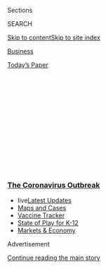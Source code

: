<div id="app">

<div>

<div>

<div>

<div class="NYTAppHideMasthead css-1q2w90k e1suatyy0">

<div class="section css-ui9rw0 e1suatyy2">

<div class="css-eph4ug er09x8g0">

<div class="css-6n7j50">

</div>

<span class="css-1dv1kvn">Sections</span>

<div class="css-10488qs">

<span class="css-1dv1kvn">SEARCH</span>

</div>

[Skip to content](#site-content)[Skip to site
index](#site-index)

</div>

<div id="masthead-section-label" class="css-1wr3we4 eaxe0e00">

[Business](https://www.nytimes.com/section/business)

</div>

<div class="css-10698na e1huz5gh0">

</div>

</div>

<div id="masthead-bar-one" class="section hasLinks css-15hmgas e1csuq9d3">

<div class="css-uqyvli e1csuq9d0">

</div>

<div class="css-1uqjmks e1csuq9d1">

</div>

<div class="css-9e9ivx">

[](https://myaccount.nytimes.com/auth/login?response_type=cookie&client_id=vi)

</div>

<div class="css-1bvtpon e1csuq9d2">

[Today’s
Paper](https://www.nytimes.com/section/todayspaper)

</div>

</div>

</div>

</div>

<div data-aria-hidden="false">

<div id="site-content" data-role="main">

<div>

<div class="css-1aor85t" style="opacity:0.000000001;z-index:-1;visibility:hidden">

<div class="css-1hqnpie">

<div class="css-epjblv">

<span class="css-17xtcya">[Business](/section/business)</span><span class="css-x15j1o">|</span><span class="css-fwqvlz">Coronavirus
Layoff Surge Overwhelms Unemployment
Offices</span>

</div>

<div class="css-k008qs">

<div class="css-1iwv8en">

<span class="css-18z7m18"></span>

<div>

</div>

</div>

<span class="css-1n6z4y">https://nyti.ms/3dc5yCl</span>

<div class="css-1705lsu">

<div class="css-4xjgmj">

<div class="css-4skfbu" data-role="toolbar" data-aria-label="Social Media Share buttons, Save button, and Comments Panel with current comment count" data-testid="share-tools">

  - 
  - 
  - 
  - 
    
    <div class="css-6n7j50">
    
    </div>

  - 

</div>

</div>

</div>

</div>

</div>

</div>

<div class="css-13pd83m">

<div class="css-l9svim">

### [<span class="css-pa1jbp"><span class="css-1rxm0ex">The Coronavirus</span><span class="css-1rxm0ex"> Outbreak</span></span>](https://www.nytimes.com/news-event/coronavirus?name=styln-coronavirus-markets&region=TOP_BANNER&variant=undefined&block=storyline_menu_recirc&action=click&pgtype=Article&impression_id=13e0d1b0-e0fd-11ea-b538-db9167e603e2)

  - <span class="css-ousu42"><span class="css-12clwdu">live</span>[Latest
    Updates](https://www.nytimes.com/2020/08/17/world/coronavirus-covid.html?name=styln-coronavirus-markets&region=TOP_BANNER&variant=undefined&block=storyline_menu_recirc&action=click&pgtype=Article&impression_id=13e0d1b1-e0fd-11ea-b538-db9167e603e2)</span>
  - <span class="css-ousu42">[Maps and
    Cases](https://www.nytimes.com/interactive/2020/us/coronavirus-us-cases.html?name=styln-coronavirus-markets&region=TOP_BANNER&variant=undefined&block=storyline_menu_recirc&action=click&pgtype=Article&impression_id=13e0d1b2-e0fd-11ea-b538-db9167e603e2)</span>
  - <span class="css-ousu42">[Vaccine
    Tracker](https://www.nytimes.com/interactive/2020/science/coronavirus-vaccine-tracker.html?name=styln-coronavirus-markets&region=TOP_BANNER&variant=undefined&block=storyline_menu_recirc&action=click&pgtype=Article&impression_id=13e0d1b3-e0fd-11ea-b538-db9167e603e2)</span>
  - <span class="css-ousu42">[State of Play for
    K-12](https://www.nytimes.com/2020/08/17/us/k-12-schools-reopening.html?name=styln-coronavirus-markets&region=TOP_BANNER&variant=undefined&block=storyline_menu_recirc&action=click&pgtype=Article&impression_id=13e0d1b4-e0fd-11ea-b538-db9167e603e2)</span>
  - <span class="css-ousu42">[Markets &
    Economy](https://www.nytimes.com/live/2020/08/17/business/stock-market-today-coronavirus?name=styln-coronavirus-markets&region=TOP_BANNER&variant=undefined&block=storyline_menu_recirc&action=click&pgtype=Article&impression_id=13e0d1b5-e0fd-11ea-b538-db9167e603e2)</span>

</div>

</div>

<div id="top-wrapper" class="css-1sy8kpn">

<div id="top-slug" class="css-l9onyx">

Advertisement

</div>

[Continue reading the main
story](#after-top)

<div class="ad top-wrapper" style="text-align:center;height:100%;display:block;min-height:250px">

<div id="top" class="place-ad" data-position="top" data-size-key="top">

</div>

</div>

<div id="after-top">

</div>

</div>

<div>

<div id="sponsor-wrapper" class="css-1hyfx7x">

<div id="sponsor-slug" class="css-19vbshk">

Supported by

</div>

[Continue reading the main
story](#after-sponsor)

<div id="sponsor" class="ad sponsor-wrapper" style="text-align:center;height:100%;display:block">

</div>

<div id="after-sponsor">

</div>

</div>

<div class="css-186x18t">

</div>

<div class="css-1vkm6nb ehdk2mb0">

# Coronavirus Layoff Surge Overwhelms Unemployment Offices

</div>

States are trying to beef up skeleton crews to handle a flood of jobless
claims while expanding workers’ access to benefits.

<div class="css-79elbk" data-testid="photoviewer-wrapper">

<div class="css-z3e15g" data-testid="photoviewer-wrapper-hidden">

</div>

<div class="css-1a48zt4 ehw59r15" data-testid="photoviewer-children">

![<span class="css-16f3y1r e13ogyst0" data-aria-hidden="true">People
waited for help with jobless benefits in Las Vegas on
Tuesday.</span><span class="css-cnj6d5 e1z0qqy90" itemprop="copyrightHolder"><span class="css-1ly73wi e1tej78p0">Credit...</span><span><span>John
Locher/Associated
Press</span></span></span>](https://static01.nyt.com/images/2020/03/19/business/19virus-joblesscrush3/merlin_170648199_77cdc0b1-c443-4f70-8bda-310620e2e480-articleLarge.jpg?quality=75&auto=webp&disable=upscale)

</div>

</div>

<div class="css-18e8msd">

<div class="css-pdw9fk epjyd6m0">

<div class="css-1txwxcy ey68jwv0" data-aria-hidden="true">

[![Tiffany
Hsu](https://static01.nyt.com/images/2018/12/06/multimedia/author-tiffany-hsu/author-tiffany-hsu-thumbLarge.png
"Tiffany Hsu")](https://www.nytimes.com/by/tiffany-hsu)[![Tara Siegel
Bernard](https://static01.nyt.com/images/2019/01/18/multimedia/author-tara-siegel-bernard/author-tara-siegel-bernard-thumbLarge.png
"Tara Siegel Bernard")](https://www.nytimes.com/by/tara-siegel-bernard)

</div>

<div class="css-1baulvz">

By [<span class="css-1baulvz" itemprop="name">Tiffany
Hsu</span>](https://www.nytimes.com/by/tiffany-hsu) and
[<span class="css-1baulvz last-byline" itemprop="name">Tara Siegel
Bernard</span>](https://www.nytimes.com/by/tara-siegel-bernard)

</div>

</div>

  - 
    
    <div class="css-ld3wwf e16638kd2">
    
    Published March 19, 2020Updated April 3,
    2020
    
    </div>

  - 
    
    <div class="css-4xjgmj">
    
    <div class="css-pvvomx" data-role="toolbar" data-aria-label="Social Media Share buttons, Save button, and Comments Panel with current comment count" data-testid="share-tools">
    
      - 
      - 
      - 
      - 
        
        <div class="css-6n7j50">
        
        </div>
    
      - 
    
    </div>
    
    </div>

</div>

</div>

<div class="section meteredContent css-1r7ky0e" name="articleBody" itemprop="articleBody">

<div class="css-1fanzo5 StoryBodyCompanionColumn">

<div class="css-53u6y8">

The best place to get a job right now might be [the unemployment
office](https://www.nytimes.com/interactive/2020/03/19/upshot/coronavirus-jobless-claims-states.html).

In Washington State, where the
[coronavirus](https://www.nytimes.com/2020/04/03/upshot/coronavirus-jobless-rate-great-depression.html)
outbreak found its first foothold in the United States, officials are
trying to fill multiple positions processing jobless claims.

</div>

</div>

<div>

</div>

<div class="css-1fanzo5 StoryBodyCompanionColumn">

<div class="css-53u6y8">

“Due to the temporary closure of some businesses here in Washington
State we are anticipating the need for additional staffing,” according
to [the job
posting](https://www.linkedin.com/jobs/view/1784435892/?eBP=NotAvailableFromVoyagerAPI&refId=5127803b-7fa9-4b25-b20c-df682ddc6057&trk=d_flagship3_search_srp_jobs),
which promises interviews next week.

</div>

</div>

<div class="css-1fanzo5 StoryBodyCompanionColumn">

<div class="css-53u6y8">

It’s only the start of what will be a hiring boom by these government
offices, which have been running on skeleton crews after years of
historically low
[unemployment](https://www.nytimes.com/2020/04/03/upshot/coronavirus-jobless-rate-great-depression.html).
[Illinois](https://www.linkedin.com/jobs/view/1781957964/?eBP=NotAvailableFromVoyagerAPI&refId=a42318c2-4f6f-4ec4-9d40-6d8e7c734cb3&trk=d_flagship3_search_srp_jobs),
[Louisiana](https://www.linkedin.com/jobs/view/1781925553/?eBP=NotAvailableFromVoyagerAPI&refId=f4bff901-d957-4d06-b4e1-ffeb31a8d5fd&trk=d_flagship3_search_srp_jobs),
[Massachusetts](https://www.linkedin.com/jobs/view/1786824548/?eBP=NotAvailableFromVoyagerAPI&refId=a42318c2-4f6f-4ec4-9d40-6d8e7c734cb3&trk=d_flagship3_search_srp_jobs)
and
[Nebraska](https://www.linkedin.com/jobs/view/1780250882/?eBP=NotAvailableFromVoyagerAPI&refId=eb500c71-3647-4c52-a69a-4f6c5a6bcde1&trk=d_flagship3_search_srp_jobs)
have also posted openings. Texas said it was trying to add people, too.

</div>

</div>

![<span class="css-16f3y1r e13ogyst0">Officials have urged people to
stay at home to counter the coronavirus outbreak. This is how cities
across the country look as the streets empty
out.</span><span class="css-cch8ym"><span class="css-1dv1kvn">Credit</span><span class="css-cnj6d5 e1z0qqy90" itemprop="copyrightHolder"><span class="css-1ly73wi e1tej78p0">Credit...</span><span>Carlo
Allegri/Reuters</span></span></span>](https://static01.nyt.com/images/2020/03/21/autossell/HEALTH-CORONAVIRUS_USA/HEALTH-CORONAVIRUS_USA-videoSixteenByNine3000.jpg)

<div class="css-1fanzo5 StoryBodyCompanionColumn">

<div class="css-53u6y8">

With the coronavirus pandemic triggering layoffs in industries from
restaurants to retail — the Department of Labor said on Thursday that
[claims for jobless benefits surged 33
percent](https://www.dol.gov/sites/dolgov/files/OPA/newsreleases/ui-claims/20200480.pdf)
last week — states are about to be inundated. And their unemployment
offices, long hindered by lumbering technology and bare-bones staffing,
are already groaning under the weight.

From [New
Jersey](https://twitter.com/faregametravel/status/1239968403537809411)
to [Texas](http://texas) to [Oregon](http://oregon), the newly jobless
have tried to file claims, only to run into glitchy websites and clogged
phone
lines.

<div id="NYT_MAIN_CONTENT_1_REGION" class="css-9tf9ac">

<div>

<div id="styln-covid-updates-markets" class="section interactive-content interactive-size-medium css-1ftcdic">

<div class="css-17ih8de interactive-body">

<div id="styln-briefing-block">

<div class="briefing-block-header-section">

# [Latest Updates: The Coronavirus Outbreak and the Economy](https://www.nytimes.com/live/2020/08/17/business/stock-market-today-coronavirus?action=click&pgtype=Article&state=default&region=MAIN_CONTENT_1&context=storylines_live_updates)

</div>

<div class="briefing-block-lb-items">

<div class="briefing-block-update-time">

[7h
ago](https://www.nytimes.com/live/2020/08/17/business/stock-market-today-coronavirus?action=click&pgtype=Article&state=default&region=MAIN_CONTENT_1&context=storylines_live_updates#robinhood-a-stock-trading-app-is-valued-at-11-2-billion-in-its-latest-funding-round)

</div>

<div>

[Robinhood, a stock trading app, is valued at $11.2 billion in its
latest funding
round.](https://www.nytimes.com/live/2020/08/17/business/stock-market-today-coronavirus?action=click&pgtype=Article&state=default&region=MAIN_CONTENT_1&context=storylines_live_updates#robinhood-a-stock-trading-app-is-valued-at-11-2-billion-in-its-latest-funding-round)

</div>

<div class="briefing-block-update-time">

[10h
ago](https://www.nytimes.com/live/2020/08/17/business/stock-market-today-coronavirus?action=click&pgtype=Article&state=default&region=MAIN_CONTENT_1&context=storylines_live_updates#new-unemployment-benefits-authorized-by-president-trump-wont-come-until-late-august)

</div>

<div>

[New unemployment benefits authorized by President Trump won’t come
until late
August.](https://www.nytimes.com/live/2020/08/17/business/stock-market-today-coronavirus?action=click&pgtype=Article&state=default&region=MAIN_CONTENT_1&context=storylines_live_updates#new-unemployment-benefits-authorized-by-president-trump-wont-come-until-late-august)

</div>

<div class="briefing-block-update-time">

[15h
ago](https://www.nytimes.com/live/2020/08/17/business/stock-market-today-coronavirus?action=click&pgtype=Article&state=default&region=MAIN_CONTENT_1&context=storylines_live_updates#heres-what-you-need-to-know-for-the-week-ahead)

</div>

<div>

[Here’s what you need to know for the week
ahead.](https://www.nytimes.com/live/2020/08/17/business/stock-market-today-coronavirus?action=click&pgtype=Article&state=default&region=MAIN_CONTENT_1&context=storylines_live_updates#heres-what-you-need-to-know-for-the-week-ahead)

</div>

</div>

<div class="briefing-block-footer">

<div class="briefing-block-footer-meta">

[See more
updates](https://www.nytimes.com/live/2020/08/17/business/stock-market-today-coronavirus?action=click&pgtype=Article&state=default&region=MAIN_CONTENT_1&context=storylines_live_updates)

</div>

<div class="briefing-block-briefinglinks">

<span>More live coverage:</span>
[Global](https://www.nytimes.com/2020/08/17/world/coronavirus-covid.html?action=click&pgtype=Article&state=default&region=MAIN_CONTENT_1&context=storylines_live_updates)

</div>

</div>

</div>

</div>

</div>

</div>

</div>

Ryan Connolly was laid off by video chat on Tuesday from his job on a
software development project for [RDK Truck Sales &
Service](https://www.rdk.com/) in Tampa, Fla. Within a few hours, he was
on the county website trying to figure out unemployment benefits but
couldn’t get past the first link. Every time he clicked, the loading
wheel would circle interminably.

“My heart just dropped, and I realized that I’m definitely not the only
one scrambling here,” he said.

</div>

</div>

<div class="css-1fanzo5 StoryBodyCompanionColumn">

<div class="css-53u6y8">

It was obvious the site was overwhelmed by the volume, said Mr.
Connolly, who is worried about his wife and two young daughters. They
were on his health insurance.

“As soon as I saw that, I realized that it was just going to be a
nightmare,” he said.

He kept trying on Tuesday. It didn’t get better. “I’ve given up,” he
said Wednesday.

Help is on the way. A stimulus bill that President Trump signed into law
on Wednesday provides $1 billion in emergency grants to states for
unemployment insurance, and fully half could be immediately used to
strengthen staffing, technology and other administrative costs.

The need is urgent. In Colorado, the number of unemployment benefit
claims went from 400 on March 9 to 3,900 on Monday and then 10,000 on
Wednesday. In Connecticut, there were 2,500 claims last week, but more
than 40,000 from Friday evening until Wednesday evening. The [number of
requests in
Ohio](https://twitter.com/GovMikeDeWine/status/1240352256152809473?s=20)
jumped to 78,000 this week from 6,500 two weeks ago.

Maryland said that its website and call centers were experiencing “an
unprecedented volume” of requests. The state’s division of unemployment
insurance said it was extending its call center hours, working to
increase its network’s bandwidth and asking claimants and employers to
email.

New York’s [online application
system](https://www.nytimes.com/2020/03/16/nyregion/coronavirus-new-york-update.html#link-1c0b3898)
crashed as it tried to accommodate a spike in volume that resembled the
surge after the 9/11 terrorist attacks. By noon on Tuesday, the state
labor department had received more than 21,000 calls, compared with
2,000 a week earlier. Visits to its website more than doubled. The
department is now extending its hours and staggering filing times
alphabetically by last name.

Delta Vasquez, 22, spent several hours trying to slog through Oregon’s
unemployment claims portal on Monday night after she was laid off from
her hosting position at Bamboo Sushi in Portland. She and her co-workers
got the news by email after the state moved to restrict bars and
restaurants to takeout and delivery.

</div>

</div>

<div class="css-1fanzo5 StoryBodyCompanionColumn">

<div class="css-53u6y8">

Ms. Vasquez tried calling the unemployment office instead, but the line
rang and eventually disconnected without sending her to voice mail. She
tried online again, but the site was confusing — it has operating hours,
and stops accepting new claims at 10 p.m. on weekdays.

Ms. Vasquez restarted the online claims process twice before managing to
fill out the necessary forms. “If you’re not working, you can’t save
money,” she said. “The only resource is unemployment insurance.”

Even when unemployment was stable and low, state employment offices were
“threadbare,” said Andrew Stettner, a senior fellow with the Century
Foundation, a public policy research group.

State unemployment insurance programs rely on federal grants to pay for
the administration of benefits, but those costs have been cut by 30
percent over the past two decades, he said.

Part of the reason for low staffing: Unemployment office head counts are
pegged to the unemployment rate, which had reached historic lows before
the pandemic hit.

Even in normal times, unemployment offices struggled with busy signals
and website problems, said Julia Simon-Mishel, a supervising attorney in
the unemployment compensation unit at Philadelphia Legal Assistance. “So
we expect there to be issues with the website and phone lines across the
country now.”

Further complicating matters are the outdated systems most offices use.
Pennsylvania is partway through a technology overhaul, but “a lot of
states are still operating on their old mainframe computer systems that
are most likely not set up for remote access,” Ms. Simon-Mishel said.

</div>

</div>

<div class="css-1fanzo5 StoryBodyCompanionColumn">

<div class="css-53u6y8">

At the same time, some states are undertaking emergency measures to
expand and speed up workers’ access to benefits. [Montana officials
said](http://governor.mt.gov/pressroom/governor-bullock-announces-emergency-rules-to-streamline-unemployment-benefits-for-workers-impacted-by-covid-19)
that people forced by employers to stay home, or who are quarantined or
caring for a family member with coronavirus, can qualify for benefits.
Wisconsin, where [nearly
half](https://dwd.wisconsin.gov/covid19/public/det.htm) of job center
locations are closed because of the outbreak, [loosened
rules](https://dwd.wisconsin.gov/news/2020/200317-emergency-order.htmhttps://content.govdelivery.com/accounts/WIGOV/bulletins/281f868)
that require claimants to actively search for work. Arkansas,
California, Virginia and other states have waived the waiting period
before workers can receive aid.

But that still requires applicants to get through the front door.

Desperate, many laid-off employees began requesting donations
and[posting
links](https://twitter.com/Whatapityonyou/status/1239639173843136512?s=20)
to their GoFundMe, Venmo and Cash accounts. The website for one charity
group was overrun with people hoping to apply for its[bartender
emergency assistance program](https://www.usbgfoundation.org/beap).

Eilís Godfrey, 27, learned on Sunday night that the restaurant where she
worked as a server in Los Angeles was closing its doors. She and her
colleagues gathered in a back room, usually reserved for private
parties, to watch the city’s mayor, Eric Garcetti, who ordered the
[closing of many
businesses](https://twitter.com/MayorOfLA/status/1239387832554106881?ref_src=twsrc%5Etfw%7Ctwcamp%5Etweetembed%7Ctwterm%5E1239387832554106881&ref_url=https%3A%2F%2Fla.eater.com%2F2020%2F3%2F15%2F21180760%2Flos-angeles-bar-restaurant-shutdown-order)
and said dine-in service at restaurants must stop. The spin studio where
she worked the front desk also closed that night.

On Monday, Ms. Godfrey tried to apply for unemployment benefits, but
realized that she needed to gather her pay stubs, tax return and other
information. On Tuesday, she could no longer get access to California’s
unemployment benefits site, and couldn’t get through on the phone,
either.

So she went back to her computer, where, she said, she spent hours “just
refreshing the page.”

Patricia Cohen contributed reporting.

</div>

</div>

</div>

<div>

</div>

<div>

</div>

<div>

</div>

<div>

<div id="bottom-wrapper" class="css-1ede5it">

<div id="bottom-slug" class="css-l9onyx">

Advertisement

</div>

[Continue reading the main
story](#after-bottom)

<div id="bottom" class="ad bottom-wrapper" style="text-align:center;height:100%;display:block;min-height:90px">

</div>

<div id="after-bottom">

</div>

</div>

</div>

</div>

</div>

## Site Index

<div>

</div>

## Site Information Navigation

  - [© <span>2020</span> <span>The New York Times
    Company</span>](https://help.nytimes.com/hc/en-us/articles/115014792127-Copyright-notice)

<!-- end list -->

  - [NYTCo](https://www.nytco.com/)
  - [Contact
    Us](https://help.nytimes.com/hc/en-us/articles/115015385887-Contact-Us)
  - [Work with us](https://www.nytco.com/careers/)
  - [Advertise](https://nytmediakit.com/)
  - [T Brand Studio](http://www.tbrandstudio.com/)
  - [Your Ad
    Choices](https://www.nytimes.com/privacy/cookie-policy#how-do-i-manage-trackers)
  - [Privacy](https://www.nytimes.com/privacy)
  - [Terms of
    Service](https://help.nytimes.com/hc/en-us/articles/115014893428-Terms-of-service)
  - [Terms of
    Sale](https://help.nytimes.com/hc/en-us/articles/115014893968-Terms-of-sale)
  - [Site
    Map](https://spiderbites.nytimes.com)
  - [Help](https://help.nytimes.com/hc/en-us)
  - [Subscriptions](https://www.nytimes.com/subscription?campaignId=37WXW)

</div>

</div>

</div>

</div>
